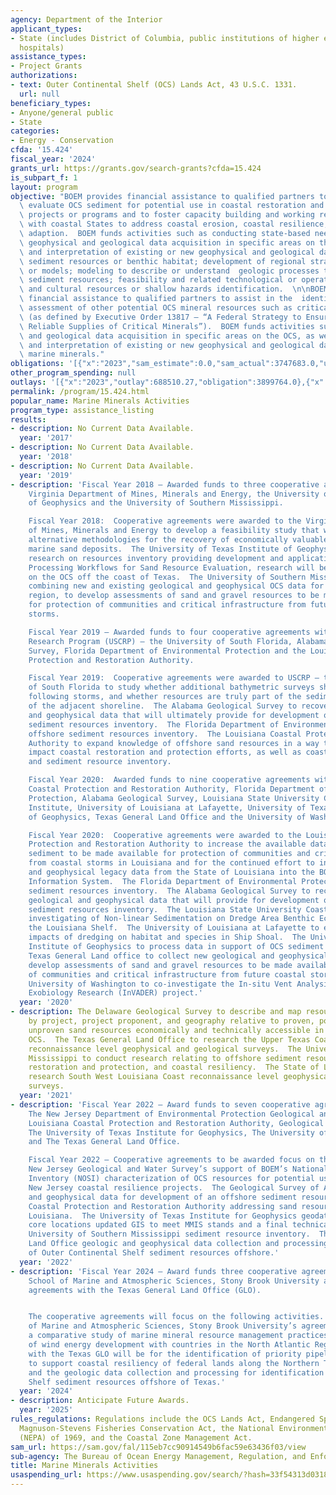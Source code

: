 ```yaml
---
agency: Department of the Interior
applicant_types:
- State (includes District of Columbia, public institutions of higher education and
  hospitals)
assistance_types:
- Project Grants
authorizations:
- text: Outer Continental Shelf (OCS) Lands Act, 43 U.S.C. 1331.
  url: null
beneficiary_types:
- Anyone/general public
- State
categories:
- Energy - Conservation
cfda: '15.424'
fiscal_year: '2024'
grants_url: https://grants.gov/search-grants?cfda=15.424
is_subpart_f: 1
layout: program
objective: "BOEM provides financial assistance to qualified partners to identify and\
  \ evaluate OCS sediment for potential use in coastal restoration and beach nourishment\
  \ projects or programs and to foster capacity building and working relationships\
  \ with coastal States to address coastal erosion, coastal resilience, and climate\
  \ adaption.  BOEM funds activities such as conducting state-based needs assessments;\
  \ geophysical and geological data acquisition in specific areas on the OCS; analysis\
  \ and interpretation of existing or new geophysical and geological data to delineate\
  \ sediment resources or benthic habitat; development of regional stratigraphic interpretations\
  \ or models; modeling to describe or understand  geologic processes that affect\
  \ sediment resources; feasibility and related technological or operations studies;\
  \ and cultural resources or shallow hazards identification.  \n\nBOEM also provides\
  \ financial assistance to qualified partners to assist in the  identification and\
  \ assessment of other potential OCS mineral resources such as critical minerals\
  \ (as defined by Executive Order 13817 – “A Federal Strategy to Ensure Secure and\
  \ Reliable Supplies of Critical Minerals”).  BOEM funds activities such as geophysical\
  \ and geological data acquisition in specific areas on the OCS, as well as analysis\
  \ and interpretation of existing or new geophysical and geological data to delineate\
  \ marine minerals."
obligations: '[{"x":"2023","sam_estimate":0.0,"sam_actual":3747683.0,"usa_spending_actual":3609309.45},{"x":"2024","sam_estimate":0.0,"sam_actual":3432785.0,"usa_spending_actual":3397997.13},{"x":"2025","sam_estimate":0.0,"sam_actual":0.0,"usa_spending_actual":-13.0}]'
other_program_spending: null
outlays: '[{"x":"2023","outlay":688510.27,"obligation":3899764.0},{"x":"2024","outlay":3059.51,"obligation":925000.0},{"x":"2025","outlay":0.0,"obligation":0.0}]'
permalink: /program/15.424.html
popular_name: Marine Minerals Activities
program_type: assistance_listing
results:
- description: No Current Data Available.
  year: '2017'
- description: No Current Data Available.
  year: '2018'
- description: No Current Data Available.
  year: '2019'
- description: 'Fiscal Year 2018 – Awarded funds to three cooperative agreements with;
    Virginia Department of Mines, Minerals and Energy, the University of Texas Institute
    of Geophysics and the University of Southern Mississippi.

    Fiscal Year 2018:  Cooperative agreements were awarded to the Virginia Department
    of Mines, Minerals and Energy to develop a feasibility study that will examine
    alternative methodologies for the recovery of economically valuable minerals from
    marine sand deposits.  The University of Texas Institute of Geophysics providing
    research on resources inventory providing development and application of Geophysical
    Processing Workflows for Sand Resource Evaluation, research will be conducted
    on the OCS off the coast of Texas.  The University of Southern Mississippi study
    combining new and existing geological and geophysical OCS data for a multi-state
    region, to develop assessments of sand and gravel resources to be made available
    for protection of communities and critical infrastructure from future coastal
    storms.

    Fiscal Year 2019 – Awarded funds to four cooperative agreements with U.S. Coastal
    Research Program (USCRP) – the University of South Florida, Alabama Geological
    Survey, Florida Department of Environmental Protection and the Louisiana Coastal
    Protection and Restoration Authority.

    Fiscal Year 2019:  Cooperative agreements were awarded to USCRP – the University
    of South Florida to study whether additional bathymetric surveys should be performed
    following storms, and whether resources are truly part of the sediment budget
    of the adjacent shoreline.  The Alabama Geological Survey to recover legacy geological
    and geophysical data that will ultimately provide for development of an offshore
    sediment resources inventory.  The Florida Department of Environmental Protection
    offshore sediment resources inventory.  The Louisiana Coastal Protection and Restoration
    Authority to expand knowledge of offshore sand resources in a way that can positively
    impact coastal restoration and protection efforts, as well as coastal resiliency
    and sediment resource inventory.

    Fiscal Year 2020:  Awarded funds to nine cooperative agreements with the Louisiana
    Coastal Protection and Restoration Authority, Florida Department of Environmental
    Protection, Alabama Geological Survey, Louisiana State University Coastal Marine
    Institute, University of Louisiana at Lafayette, University of Texas Institute
    of Geophysics, Texas General Land Office and the University of Washington.

    Fiscal Year 2020:  Cooperative agreements were awarded to the Louisiana Coast
    Protection and Restoration Authority to increase the available datasets for restoration-quality
    sediment to be made available for protection of communities and critical infrastructure
    from coastal storms in Louisiana and for the continued effort to incorporate geological
    and geophysical legacy data from the State of Louisiana into the BOEM Marine Minerals
    Information System.  The Florida Department of Environmental Protection offshore
    sediment resources inventory.  The Alabama Geological Survey to recover legacy
    geological and geophysical data that will provide for development of an offshore
    sediment resources inventory.  The Louisiana State University Coastal Marine Institute
    investigating of Non-linear Sedimentation on Dredge Area Benthic Ecosystem on
    the Louisiana Shelf.  The University of Louisiana at Lafayette to examine the
    impacts of dredging on habitat and species in Ship Shoal.  The University of Texas
    Institute of Geophysics to process data in support of OCS sediment inventory.  The
    Texas General Land office to collect new geological and geophysical OCS data to
    develop assessments of sand and gravel resources to be made available for protection
    of communities and critical infrastructure from future coastal storms in Texas.  The
    University of Washington to co-investigate the In-situ Vent Analysis Divebot for
    Exobiology Research (InVADER) project.'
  year: '2020'
- description: The Delaware Geological Survey to describe and map resource demand
    by project, project proponent, and geography relative to proven, potential, and
    unproven sand resources economically and technically accessible in the adjacent
    OCS.  The Texas General Land Office to research the Upper Texas Coast conducting
    reconnaissance level geophysical and geological surveys.  The University of Southern
    Mississippi to conduct research relating to offshore sediment resources, coastal
    restoration and protection, and coastal resiliency.  The State of Louisiana to
    research South West Louisiana Coast reconnaissance level geophysical and geological
    surveys.
  year: '2021'
- description: 'Fiscal Year 2022 – Award funds to seven cooperative agreements with
    The New Jersey Department of Environmental Protection Geological and Water Survey,
    Louisiana Coastal Protection and Restoration Authority, Geological Survey of Alabama,
    The University of Texas Institute for Geophysics, The University of Southern Mississippi,
    and The Texas General Land Office.

    Fiscal Year 2022 – Cooperative agreements to be awarded focus on the following.  The
    New Jersey Geological and Water Survey’s support of BOEM’s National Offshore Sand
    Inventory (NOSI) characterization of OCS resources for potential use in upcoming
    New Jersey coastal resilience projects.  The Geological Survey of Alabama geological
    and geophysical data for development of an offshore sediment resources inventory.  Louisiana
    Coastal Protection and Restoration Authority addressing sand resource needs offshore
    Louisiana.  The University of Texas Institute for Geophysics geodatabase with
    core locations updated GIS to meet MMIS stands and a final technical report.  The
    University of Southern Mississippi sediment resource inventory.  The Texas General
    Land Office geologic and geophysical data collection and processing for identification
    of Outer Continental Shelf sediment resources offshore.'
  year: '2022'
- description: 'Fiscal Year 2024 – Award funds three cooperative agreement with The
    School of Marine and Atmospheric Sciences, Stony Brook University and two cooperative
    agreements with the Texas General Land Office (GLO).


    The cooperative agreements will focus on the following activities. The School
    of Marine and Atmospheric Sciences, Stony Brook University’s agreement will be
    a comparative study of marine mineral resource management practices in the context
    of wind energy development with countries in the North Atlantic Region. The agreements
    with the Texas GLO will be for the identification of priority pipelines for removal
    to support coastal resiliency of federal lands along the Northern Texas coastline
    and the geologic data collection and processing for identification of Outer Continental
    Shelf sediment resources offshore of Texas.'
  year: '2024'
- description: Anticipate Future Awards.
  year: '2025'
rules_regulations: Regulations include the OCS Lands Act, Endangered Species Act,
  Magnuson-Stevens Fisheries Conservation Act, the National Environmental Policy Act
  (NEPA) of 1969, and the Coastal Zone Management Act.
sam_url: https://sam.gov/fal/115eb7cc90914549b6fac59e63436f03/view
sub-agency: The Bureau of Ocean Energy Management, Regulation, and Enforcement
title: Marine Minerals Activities
usaspending_url: https://www.usaspending.gov/search/?hash=33f54313d031832b8ff3b8e096fa2618
---
```

